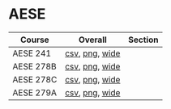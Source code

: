 # AESE

| Course | Overall | Section |
| ------ | ------- | ------- |
| AESE 241 | [csv](https://github.com/UCSD-Historical-Enrollment-Data/2024Winter/blob/main/overall/AESE%20241.csv), [png](https://raw.githubusercontent.com/UCSD-Historical-Enrollment-Data/2024Winter/main/plot_overall/AESE%20241.png), [wide](https://raw.githubusercontent.com/UCSD-Historical-Enrollment-Data/2024Winter/main/plot_overall_wide/AESE%20241.png) |  |
| AESE 278B | [csv](https://github.com/UCSD-Historical-Enrollment-Data/2024Winter/blob/main/overall/AESE%20278B.csv), [png](https://raw.githubusercontent.com/UCSD-Historical-Enrollment-Data/2024Winter/main/plot_overall/AESE%20278B.png), [wide](https://raw.githubusercontent.com/UCSD-Historical-Enrollment-Data/2024Winter/main/plot_overall_wide/AESE%20278B.png) |  |
| AESE 278C | [csv](https://github.com/UCSD-Historical-Enrollment-Data/2024Winter/blob/main/overall/AESE%20278C.csv), [png](https://raw.githubusercontent.com/UCSD-Historical-Enrollment-Data/2024Winter/main/plot_overall/AESE%20278C.png), [wide](https://raw.githubusercontent.com/UCSD-Historical-Enrollment-Data/2024Winter/main/plot_overall_wide/AESE%20278C.png) |  |
| AESE 279A | [csv](https://github.com/UCSD-Historical-Enrollment-Data/2024Winter/blob/main/overall/AESE%20279A.csv), [png](https://raw.githubusercontent.com/UCSD-Historical-Enrollment-Data/2024Winter/main/plot_overall/AESE%20279A.png), [wide](https://raw.githubusercontent.com/UCSD-Historical-Enrollment-Data/2024Winter/main/plot_overall_wide/AESE%20279A.png) |  |

